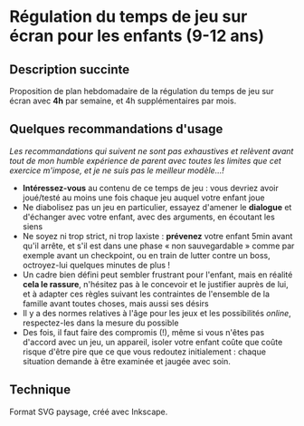 # Régulation du temps de jeu sur écran pour les enfants (9-12 ans)

## Description succinte
Proposition de plan hebdomadaire de la régulation du temps de jeu sur écran avec **4h** par semaine, et 4h supplémentaires par mois.

## Quelques recommandations d'usage
_Les recommandations qui suivent ne sont pas exhaustives et relèvent avant tout de mon humble expérience de parent avec toutes les limites que cet exercice m'impose, et je ne suis pas le meilleur modèle...!_

- **Intéressez-vous** au contenu de ce temps de jeu : vous devriez avoir joué/testé au moins une fois chaque jeu auquel votre enfant joue
- Ne diabolisez pas un jeu en particulier, essayez d'amener le **dialogue** et d'échanger avec votre enfant, avec des arguments, en écoutant les siens
- Ne soyez ni trop strict, ni trop laxiste : **prévenez** votre enfant 5min avant qu'il arrête, et s'il est dans une phase « non sauvegardable » comme par exemple avant un checkpoint, ou en train de lutter contre un boss, octroyez-lui quelques minutes de plus !
- Un cadre bien défini peut sembler frustrant pour l'enfant, mais en réalité **cela le rassure**, n'hésitez pas à le concevoir et le justifier auprès de lui, et à adapter ces règles suivant les contraintes de l'ensemble de la famille avant toutes choses, mais aussi ses désirs
- Il y a des normes relatives à l'âge pour les jeux et les possibilités _online_, respectez-les dans la mesure du possible
- Des fois, il faut faire des compromis (!), même si vous n'êtes pas d'accord avec un jeu, un appareil, isoler votre enfant coûte que coûte risque d'être pire que ce que vous redoutez initialement : chaque situation demande à être examinée et jaugée avec soin.

## Technique
Format SVG paysage, créé avec Inkscape.
